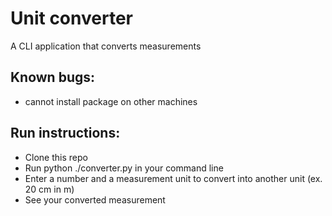 # Unit converter
A CLI application that converts measurements

## Known bugs:
- cannot install package on other machines

## Run instructions:
- Clone this repo
- Run python ./converter.py in your command line
- Enter a number and a measurement unit to convert into another unit (ex. 20 cm in m)
- See your converted measurement